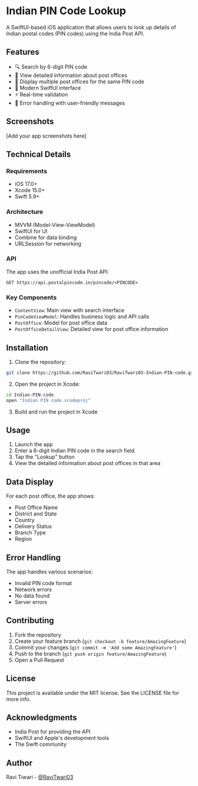 # Indian PIN Code Lookup

A SwiftUI-based iOS application that allows users to look up details of Indian postal codes (PIN codes) using the India Post API.

## Features

- 🔍 Search by 6-digit PIN code
- 📍 View detailed information about post offices
- 🏢 Display multiple post offices for the same PIN code
- 📱 Modern SwiftUI interface
- ⚡️ Real-time validation
- 🎯 Error handling with user-friendly messages

## Screenshots

[Add your app screenshots here]

## Technical Details

### Requirements
- iOS 17.0+
- Xcode 15.0+
- Swift 5.9+

### Architecture
- MVVM (Model-View-ViewModel)
- SwiftUI for UI
- Combine for data binding
- URLSession for networking

### API
The app uses the unofficial India Post API:
```
GET https://api.postalpincode.in/pincode/<PINCODE>
```

### Key Components
- `ContentView`: Main view with search interface
- `PinCodeViewModel`: Handles business logic and API calls
- `PostOffice`: Model for post office data
- `PostOfficeDetailView`: Detailed view for post office information

## Installation

1. Clone the repository:
```bash
git clone https://github.com/RaviTwari03/RaviTwari03-Indian-PIN-code.git
```

2. Open the project in Xcode:
```bash
cd Indian-PIN-code
open "Indian PIN code.xcodeproj"
```

3. Build and run the project in Xcode

## Usage

1. Launch the app
2. Enter a 6-digit Indian PIN code in the search field
3. Tap the "Lookup" button
4. View the detailed information about post offices in that area

## Data Display
For each post office, the app shows:
- Post Office Name
- District and State
- Country
- Delivery Status
- Branch Type
- Region

## Error Handling
The app handles various scenarios:
- Invalid PIN code format
- Network errors
- No data found
- Server errors

## Contributing

1. Fork the repository
2. Create your feature branch (`git checkout -b feature/AmazingFeature`)
3. Commit your changes (`git commit -m 'Add some AmazingFeature'`)
4. Push to the branch (`git push origin feature/AmazingFeature`)
5. Open a Pull Request

## License

This project is available under the MIT license. See the LICENSE file for more info.

## Acknowledgments

- India Post for providing the API
- SwiftUI and Apple's development tools
- The Swift community

## Author

Ravi Tiwari - [@RaviTwari03](https://github.com/RaviTwari03) 